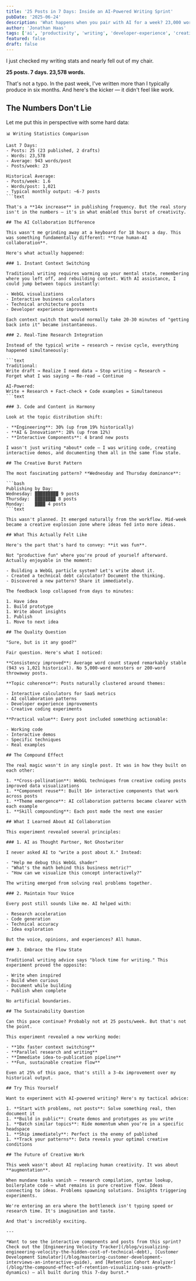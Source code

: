 ```yaml
---
title: '25 Posts in 7 Days: Inside an AI-Powered Writing Sprint'
pubDate: '2025-06-24'
description: 'What happens when you pair with AI for a week? 23,000 words, 25 posts, and insights into the future of creative work'
author: 'Jonathan Haas'
tags: ['ai', 'productivity', 'writing', 'developer-experience', 'creativity']
featured: false
draft: false
---
```


I just checked my writing stats and nearly fell out of my chair.

**25 posts. 7 days. 23,578 words.**

That's not a typo. In the past week, I've written more than I typically produce in six months. And here's the kicker — it didn't feel like work.

## The Numbers Don't Lie

Let me put this in perspective with some hard data:

````text
📊 Writing Statistics Comparison

Last 7 Days:
- Posts: 25 (23 published, 2 drafts)
- Words: 23,578
- Average: 943 words/post
- Posts/week: 23

Historical Average:
- Posts/week: 1.6
- Words/post: 1,021
- Typical monthly output: ~6-7 posts
```text

That's a **14x increase** in publishing frequency. But the real story isn't in the numbers — it's in what enabled this burst of creativity.

## The AI Collaboration Difference

This wasn't me grinding away at a keyboard for 18 hours a day. This was something fundamentally different: **true human-AI collaboration**.

Here's what actually happened:

### 1. Instant Context Switching

Traditional writing requires warming up your mental state, remembering where you left off, and rebuilding context. With AI assistance, I could jump between topics instantly:

- WebGL visualizations
- Interactive business calculators
- Technical architecture posts
- Developer experience improvements

Each context switch that would normally take 20-30 minutes of "getting back into it" became instantaneous.

### 2. Real-Time Research Integration

Instead of the typical write → research → revise cycle, everything happened simultaneously:

```text
Traditional:
Write draft → Realize I need data → Stop writing → Research →
Forget what I was saying → Re-read → Continue

AI-Powered:
Write + Research + Fact-check + Code examples = Simultaneous
```text

### 3. Code and Content in Harmony

Look at the topic distribution shift:

- **Engineering**: 30% (up from 19% historically)
- **AI & Innovation**: 28% (up from 12%)
- **Interactive Components**: 4 brand new posts

I wasn't just writing *about* code — I was writing code, creating interactive demos, and documenting them all in the same flow state.

## The Creative Burst Pattern

The most fascinating pattern? **Wednesday and Thursday dominance**:

```bash
Publishing by Day:
Wednesday: ▓▓▓▓▓▓▓▓▓ 9 posts
Thursday:  ▓▓▓▓▓▓▓▓ 8 posts
Monday:    ▓▓▓▓ 4 posts
```text

This wasn't planned. It emerged naturally from the workflow. Mid-week became a creative explosion zone where ideas fed into more ideas.

## What This Actually Felt Like

Here's the part that's hard to convey: **it was fun**.

Not "productive fun" where you're proud of yourself afterward. Actually enjoyable in the moment:

- Building a WebGL particle system? Let's write about it.
- Created a technical debt calculator? Document the thinking.
- Discovered a new pattern? Share it immediately.

The feedback loop collapsed from days to minutes:

1. Have idea
1. Build prototype
1. Write about insights
1. Publish
1. Move to next idea

## The Quality Question

"Sure, but is it any good?"

Fair question. Here's what I noticed:

**Consistency improved**: Average word count stayed remarkably stable (943 vs 1,021 historical). No 5,000-word monsters or 200-word throwaway posts.

**Topic coherence**: Posts naturally clustered around themes:

- Interactive calculators for SaaS metrics
- AI collaboration patterns
- Developer experience improvements
- Creative coding experiments

**Practical value**: Every post included something actionable:

- Working code
- Interactive demos
- Specific techniques
- Real examples

## The Compound Effect

The real magic wasn't in any single post. It was in how they built on each other:

1. **Cross-pollination**: WebGL techniques from creative coding posts improved data visualizations
1. **Component reuse**: Built 16+ interactive components that work across posts
1. **Theme emergence**: AI collaboration patterns became clearer with each example
1. **Skill compounding**: Each post made the next one easier

## What I Learned About AI Collaboration

This experiment revealed several principles:

### 1. AI as Thought Partner, Not Ghostwriter

I never asked AI to "write a post about X." Instead:

- "Help me debug this WebGL shader"
- "What's the math behind this business metric?"
- "How can we visualize this concept interactively?"

The writing emerged from solving real problems together.

### 2. Maintain Your Voice

Every post still sounds like me. AI helped with:

- Research acceleration
- Code generation
- Technical accuracy
- Idea exploration

But the voice, opinions, and experiences? All human.

### 3. Embrace the Flow State

Traditional writing advice says "block time for writing." This experiment proved the opposite:

- Write when inspired
- Build when curious
- Document while building
- Publish when complete

No artificial boundaries.

## The Sustainability Question

Can this pace continue? Probably not at 25 posts/week. But that's not the point.

This experiment revealed a new working mode:

- **10x faster context switching**
- **Parallel research and writing**
- **Immediate idea-to-publication pipeline**
- **Fun, sustainable creative flow**

Even at 25% of this pace, that's still a 3-4x improvement over my historical output.

## Try This Yourself

Want to experiment with AI-powered writing? Here's my tactical advice:

1. **Start with problems, not posts**: Solve something real, then document it
1. **Build in public**: Create demos and prototypes as you write
1. **Batch similar topics**: Ride momentum when you're in a specific headspace
1. **Ship immediately**: Perfect is the enemy of published
1. **Track your patterns**: Data reveals your optimal creative conditions

## The Future of Creative Work

This week wasn't about AI replacing human creativity. It was about **augmentation**.

When mundane tasks vanish — research compilation, syntax lookup, boilerplate code — what remains is pure creative flow. Ideas connecting to ideas. Problems spawning solutions. Insights triggering experiments.

We're entering an era where the bottleneck isn't typing speed or research time. It's imagination and taste.

And that's incredibly exciting.

---

*Want to see the interactive components and posts from this sprint? Check out the [Engineering Velocity Tracker](/blog/visualizing-engineering-velocity-the-hidden-cost-of-technical-debt), [Customer Development Simulator](/blog/mastering-customer-development-interviews-an-interactive-guide), and [Retention Cohort Analyzer](/blog/the-compound-effect-of-retention-visualizing-saas-growth-dynamics) — all built during this 7-day burst.*
````

